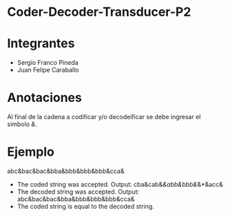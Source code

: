 # Coder-Decoder-Transducer-P2

# Integrantes

- Sergio Franco Pineda
- Juan Felipe Caraballo

# Anotaciones

Al final de la cadena a codificar y/o decodeificar se debe ingresar el simbolo *&*.

# Ejemplo

abc&bac&bac&bba&bbb&bbb&bbb&cca&

- The coded string was accepted. Output: cba&cab&*&abb&bbb&*&*&acc&
- The decoded string was accepted. Output: abc&bac&bac&bba&bbb&bbb&bbb&cca&
- The coded string is equal to the decoded string.
